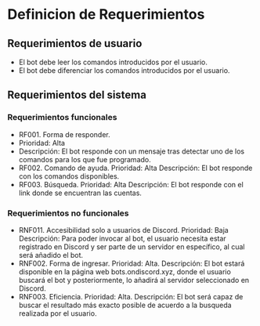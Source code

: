 # Definicion de Requerimientos

## Requerimientos de usuario
- El bot debe leer los comandos introducidos por el usuario.
- El bot debe diferenciar los comandos introducidos por el usuario.


## Requerimientos del sistema

### Requerimientos funcionales
- RF001. Forma de responder.
- Prioridad: Alta
- Descripción: El bot responde con un mensaje tras detectar uno de los comandos para los que fue programado.
- RF002. Comando de ayuda.
Prioridad: Alta
Descripción: El bot responde con los comandos disponibles.
- RF003. Búsqueda.
Prioridad: Alta
Descripción: El bot responde con el link donde se encuentran las cuentas.

### Requerimientos no funcionales
- RNF011. Accesibilidad solo a usuarios de Discord.
Prioridad: Baja
Descripción: Para poder invocar al bot, el usuario necesita estar registrado en Discord y ser parte de un servidor en específico, al cual será añadido el bot.
- RNF002. Forma de ingresar.
Prioridad: Alta.
Descripción: El bot estará disponible en la página web bots.ondiscord.xyz, donde el usuario buscará el bot y posteriormente, lo añadirá al servidor seleccionado en Discord.
- RNF003. Eficiencia.
Prioridad: Alta.
Descripción: El bot será capaz de buscar el resultado más exacto posible de acuerdo a la busqueda realizada por el usuario.
